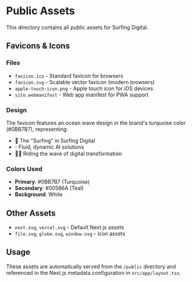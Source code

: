 # Public Assets

This directory contains all public assets for Surfing Digital.

## Favicons & Icons

### Files
- `favicon.ico` - Standard favicon for browsers
- `favicon.svg` - Scalable vector favicon (modern browsers)
- `apple-touch-icon.png` - Apple touch icon for iOS devices
- `site.webmanifest` - Web app manifest for PWA support

### Design
The favicon features an ocean wave design in the brand's turquoise color (#0BB7B7), representing:
- 🌊 The "Surfing" in Surfing Digital
- 💧 Fluid, dynamic AI solutions
- 🏄‍♂️ Riding the wave of digital transformation

### Colors Used
- **Primary**: #0BB7B7 (Turquoise)
- **Secondary**: #00586A (Teal)
- **Background**: White

## Other Assets
- `next.svg`, `vercel.svg` - Default Next.js assets
- `file.svg`, `globe.svg`, `window.svg` - Icon assets

## Usage
These assets are automatically served from the `/public` directory and referenced in the Next.js metadata configuration in `src/app/layout.tsx`.

